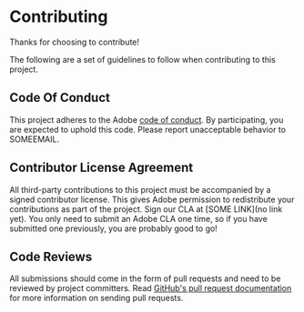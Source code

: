 # Contributing

Thanks for choosing to contribute!

The following are a set of guidelines to follow when contributing to this project.

## Code Of Conduct

This project adheres to the Adobe [code of conduct](https://git.corp.adobe.com/OpenSourceAdvisoryBoard/starter-repo/blob/master/code-of-conduct.md). By participating, you are expected to uphold this code. Please report unacceptable behavior to SOMEEMAIL.

## Contributor License Agreement

All third-party contributions to this project must be accompanied by a signed contributor license. This gives Adobe permission to redistribute your contributions as part of the project. Sign our CLA at [SOME LINK](no link yet). You only need to submit an Adobe CLA one time, so if you have submitted one previously, you are probably good to go!

## Code Reviews

All submissions should come in the form of pull requests and need to be reviewed by project committers. Read [GitHub's pull request documentation](https://help.github.com/articles/about-pull-requests/) for more information on sending pull requests.
